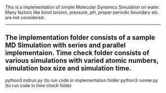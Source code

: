 This is a implementation of simple Molecular Dynamics Simulation on water. Many factors like bond torsion, pressure, pH, proper periodic boundary etc. are not considered.

------------------------------------
The implementation folder consists of a sample MD Simulation with series and parallel implementaion.
Time check folder consists of various simulations with varied atomic numbers, simulation box size and simulation time.
-------------------------------------
python3 mdrun.py (to run code in implementation folder
python3 runme.py (to run code in time check folder
